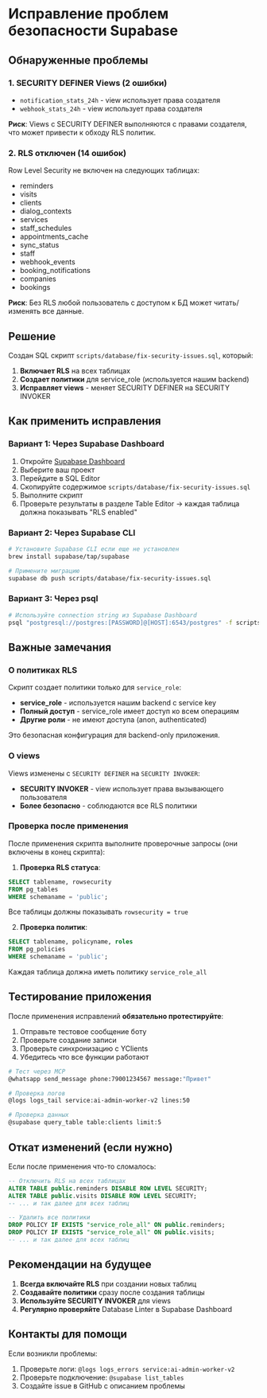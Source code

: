# Исправление проблем безопасности Supabase

## Обнаруженные проблемы

### 1. SECURITY DEFINER Views (2 ошибки)
- `notification_stats_24h` - view использует права создателя
- `webhook_stats_24h` - view использует права создателя

**Риск**: Views с SECURITY DEFINER выполняются с правами создателя, что может привести к обходу RLS политик.

### 2. RLS отключен (14 ошибок)
Row Level Security не включен на следующих таблицах:
- reminders
- visits
- clients
- dialog_contexts
- services
- staff_schedules
- appointments_cache
- sync_status
- staff
- webhook_events
- booking_notifications
- companies
- bookings

**Риск**: Без RLS любой пользователь с доступом к БД может читать/изменять все данные.

## Решение

Создан SQL скрипт `scripts/database/fix-security-issues.sql`, который:

1. **Включает RLS** на всех таблицах
2. **Создает политики** для service_role (используется нашим backend)
3. **Исправляет views** - меняет SECURITY DEFINER на SECURITY INVOKER

## Как применить исправления

### Вариант 1: Через Supabase Dashboard

1. Откройте [Supabase Dashboard](https://app.supabase.com)
2. Выберите ваш проект
3. Перейдите в SQL Editor
4. Скопируйте содержимое `scripts/database/fix-security-issues.sql`
5. Выполните скрипт
6. Проверьте результаты в разделе Table Editor → каждая таблица должна показывать "RLS enabled"

### Вариант 2: Через Supabase CLI

```bash
# Установите Supabase CLI если еще не установлен
brew install supabase/tap/supabase

# Примените миграцию
supabase db push scripts/database/fix-security-issues.sql
```

### Вариант 3: Через psql

```bash
# Используйте connection string из Supabase Dashboard
psql "postgresql://postgres:[PASSWORD]@[HOST]:6543/postgres" -f scripts/database/fix-security-issues.sql
```

## Важные замечания

### О политиках RLS

Скрипт создает политики только для `service_role`:
- **service_role** - используется нашим backend с service key
- **Полный доступ** - service_role имеет доступ ко всем операциям
- **Другие роли** - не имеют доступа (anon, authenticated)

Это безопасная конфигурация для backend-only приложения.

### О views

Views изменены с `SECURITY DEFINER` на `SECURITY INVOKER`:
- **SECURITY INVOKER** - view использует права вызывающего пользователя
- **Более безопасно** - соблюдаются все RLS политики

### Проверка после применения

После применения скрипта выполните проверочные запросы (они включены в конец скрипта):

1. **Проверка RLS статуса**:
```sql
SELECT tablename, rowsecurity 
FROM pg_tables 
WHERE schemaname = 'public';
```
Все таблицы должны показывать `rowsecurity = true`

2. **Проверка политик**:
```sql
SELECT tablename, policyname, roles 
FROM pg_policies 
WHERE schemaname = 'public';
```
Каждая таблица должна иметь политику `service_role_all`

## Тестирование приложения

После применения исправлений **обязательно протестируйте**:

1. Отправьте тестовое сообщение боту
2. Проверьте создание записи
3. Проверьте синхронизацию с YClients
4. Убедитесь что все функции работают

```bash
# Тест через MCP
@whatsapp send_message phone:79001234567 message:"Привет"

# Проверка логов
@logs logs_tail service:ai-admin-worker-v2 lines:50

# Проверка данных
@supabase query_table table:clients limit:5
```

## Откат изменений (если нужно)

Если после применения что-то сломалось:

```sql
-- Отключить RLS на всех таблицах
ALTER TABLE public.reminders DISABLE ROW LEVEL SECURITY;
ALTER TABLE public.visits DISABLE ROW LEVEL SECURITY;
-- ... и так далее для всех таблиц

-- Удалить все политики
DROP POLICY IF EXISTS "service_role_all" ON public.reminders;
DROP POLICY IF EXISTS "service_role_all" ON public.visits;
-- ... и так далее для всех таблиц
```

## Рекомендации на будущее

1. **Всегда включайте RLS** при создании новых таблиц
2. **Создавайте политики** сразу после создания таблицы
3. **Используйте SECURITY INVOKER** для views
4. **Регулярно проверяйте** Database Linter в Supabase Dashboard

## Контакты для помощи

Если возникли проблемы:
1. Проверьте логи: `@logs logs_errors service:ai-admin-worker-v2`
2. Проверьте подключение: `@supabase list_tables`
3. Создайте issue в GitHub с описанием проблемы